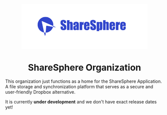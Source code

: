 <div align="center">
  <img src="https://github.com/ShareSphereApp/.github/blob/main/banner.png" alt="ShareSphere Banner" width="400px" />
  <h1>ShareSphere Organization</h1>
</div>

This organization just functions as a home for the ShareSphere Application.
A file storage and synchronization platform that serves as a secure and user-friendly Dropbox alternative.

It is currently __under development__ and we don't have exact release dates yet!
